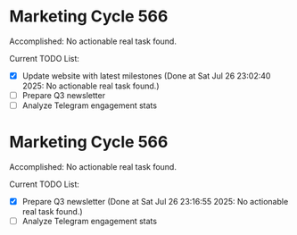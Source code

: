 # Marketing Cycle 566

Accomplished: No actionable real task found.

Current TODO List:

- [x] Update website with latest milestones  (Done at Sat Jul 26 23:02:40 2025: No actionable real task found.)
- [ ] Prepare Q3 newsletter
- [ ] Analyze Telegram engagement stats

# Marketing Cycle 566

Accomplished: No actionable real task found.

Current TODO List:

- [x] Prepare Q3 newsletter  (Done at Sat Jul 26 23:16:55 2025: No actionable real task found.)
- [ ] Analyze Telegram engagement stats